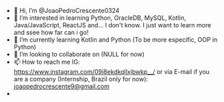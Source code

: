 - 👋 Hi, I’m @JoaoPedroCrescente0324
- 👀 I’m interested in learning Python, OracleDB, MySQL, Kotlin, Java/JavaScript, ReactJS and... I don't know. I just want to learn more and ssee how far can i go!
- 🌱 I’m currently learning Kotlin and Python (To be more especific, OOP in Python)
- 💞️ I’m looking to collaborate on (NULL for now)
- 📫 How to reach me IG: https://www.instagram.com/09i8ekdkqllxjbwkp__/ or via E-mail if you are a company (Internship, Brazil only for now): joaopedrocrescente9@gmail.com
-

<!---
JoaoPedroCrescente0324/JoaoPedroCrescente0324 is a ✨ special ✨ repository because its `README.md` (this file) appears on your GitHub profile.
You can click the Preview link to take a look at your changes.
--->
